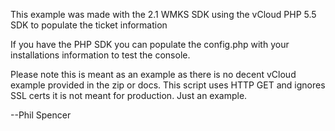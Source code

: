 This example was made with the 2.1 WMKS SDK using the vCloud PHP 5.5 SDK to populate the ticket information

If you have the PHP SDK you can populate the config.php with your installations information to test the console. 

Please note this is meant as an example as there is no decent vCloud example provided in the zip or docs. This script uses HTTP GET
and ignores SSL certs it is not meant for production. Just an example.

--Phil Spencer
